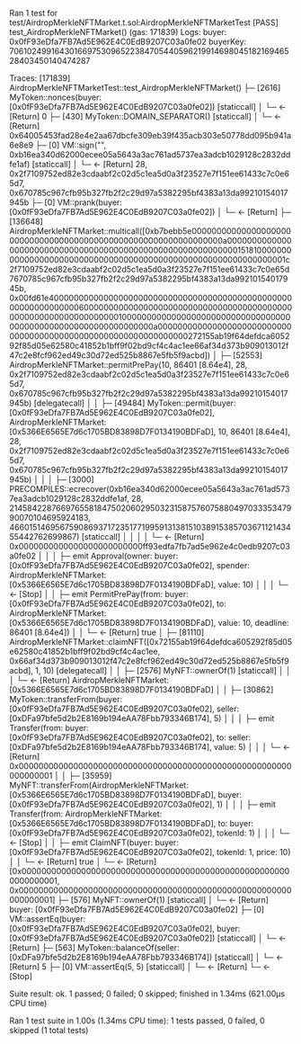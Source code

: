 Ran 1 test for test/AirdropMerkleNFTMarket.t.sol:AirdropMerkleNFTMarketTest
[PASS] test_AirdropMerkleNFTMarket() (gas: 171839)
Logs:
  buyer:  0x0fF93eDfa7FB7Ad5E962E4C0EdB9207C03a0fe02
  buyerKey:  70610249916430166975309652238470544059621991469804518216946528403450140474287

Traces:
  [171839] AirdropMerkleNFTMarketTest::test_AirdropMerkleNFTMarket()
    ├─ [2616] MyToken::nonces(buyer: [0x0fF93eDfa7FB7Ad5E962E4C0EdB9207C03a0fe02]) [staticcall]
    │   └─ ← [Return] 0
    ├─ [430] MyToken::DOMAIN_SEPARATOR() [staticcall]
    │   └─ ← [Return] 0x64005453fad28e4e2aa67dbcfe309eb39f435acb303e50778dd095b941a6e8e9
    ├─ [0] VM::sign("<pk>", 0xb16ea340d62000ecee05a5643a3ac761ad5737ea3adcb1029128c2832ddfe1af) [staticcall]
    │   └─ ← [Return] 28, 0x2f7109752ed82e3cdaabf2c02d5c1ea5d0a3f23527e7f151ee61433c7c0e65d7, 0x670785c967cfb95b327fb2f2c29d97a5382295bf4383a13da99210154017945b
    ├─ [0] VM::prank(buyer: [0x0fF93eDfa7FB7Ad5E962E4C0EdB9207C03a0fe02])
    │   └─ ← [Return] 
    ├─ [136648] AirdropMerkleNFTMarket::multicall([0xb7bebb5e000000000000000000000000000000000000000000000000000000000000000a0000000000000000000000000000000000000000000000000000000000015181000000000000000000000000000000000000000000000000000000000000001c2f7109752ed82e3cdaabf2c02d5c1ea5d0a3f23527e7f151ee61433c7c0e65d7670785c967cfb95b327fb2f2c29d97a5382295bf4383a13da99210154017945b, 0x00fd61e400000000000000000000000000000000000000000000000000000000000000600000000000000000000000000000000000000000000000000000000000000001000000000000000000000000000000000000000000000000000000000000000a000000000000000000000000000000000000000000000000000000000000000272155ab19f64defdca605292f85d05e62580c41852b1bff9f02bd9cf4c4ac1ee66af34d373b909013012f47c2e8fcf962ed49c30d72ed525b8867e5fb5f9acbd])
    │   ├─ [52553] AirdropMerkleNFTMarket::permitPrePay(10, 86401 [8.64e4], 28, 0x2f7109752ed82e3cdaabf2c02d5c1ea5d0a3f23527e7f151ee61433c7c0e65d7, 0x670785c967cfb95b327fb2f2c29d97a5382295bf4383a13da99210154017945b) [delegatecall]
    │   │   ├─ [49484] MyToken::permit(buyer: [0x0fF93eDfa7FB7Ad5E962E4C0EdB9207C03a0fe02], AirdropMerkleNFTMarket: [0x5366E6565E7d6c1705BD83898D7F0134190BDFaD], 10, 86401 [8.64e4], 28, 0x2f7109752ed82e3cdaabf2c02d5c1ea5d0a3f23527e7f151ee61433c7c0e65d7, 0x670785c967cfb95b327fb2f2c29d97a5382295bf4383a13da99210154017945b)
    │   │   │   ├─ [3000] PRECOMPILES::ecrecover(0xb16ea340d62000ecee05a5643a3ac761ad5737ea3adcb1029128c2832ddfe1af, 28, 21458422876697655818475020602950323158757607588049703335347990070104695924183, 46601514695675908693717235177199591313815103891538570367112143455442762699867) [staticcall]
    │   │   │   │   └─ ← [Return] 0x0000000000000000000000000ff93edfa7fb7ad5e962e4c0edb9207c03a0fe02
    │   │   │   ├─ emit Approval(owner: buyer: [0x0fF93eDfa7FB7Ad5E962E4C0EdB9207C03a0fe02], spender: AirdropMerkleNFTMarket: [0x5366E6565E7d6c1705BD83898D7F0134190BDFaD], value: 10)
    │   │   │   └─ ← [Stop] 
    │   │   ├─ emit PermitPrePay(from: buyer: [0x0fF93eDfa7FB7Ad5E962E4C0EdB9207C03a0fe02], to: AirdropMerkleNFTMarket: [0x5366E6565E7d6c1705BD83898D7F0134190BDFaD], value: 10, deadline: 86401 [8.64e4])
    │   │   └─ ← [Return] true
    │   ├─ [81110] AirdropMerkleNFTMarket::claimNFT([0x72155ab19f64defdca605292f85d05e62580c41852b1bff9f02bd9cf4c4ac1ee, 0x66af34d373b909013012f47c2e8fcf962ed49c30d72ed525b8867e5fb5f9acbd], 1, 10) [delegatecall]
    │   │   ├─ [2576] MyNFT::ownerOf(1) [staticcall]
    │   │   │   └─ ← [Return] AirdropMerkleNFTMarket: [0x5366E6565E7d6c1705BD83898D7F0134190BDFaD]
    │   │   ├─ [30862] MyToken::transferFrom(buyer: [0x0fF93eDfa7FB7Ad5E962E4C0EdB9207C03a0fe02], seller: [0xDFa97bfe5d2b2E8169b194eAA78Fbb793346B174], 5)
    │   │   │   ├─ emit Transfer(from: buyer: [0x0fF93eDfa7FB7Ad5E962E4C0EdB9207C03a0fe02], to: seller: [0xDFa97bfe5d2b2E8169b194eAA78Fbb793346B174], value: 5)
    │   │   │   └─ ← [Return] 0x0000000000000000000000000000000000000000000000000000000000000001
    │   │   ├─ [35959] MyNFT::transferFrom(AirdropMerkleNFTMarket: [0x5366E6565E7d6c1705BD83898D7F0134190BDFaD], buyer: [0x0fF93eDfa7FB7Ad5E962E4C0EdB9207C03a0fe02], 1)
    │   │   │   ├─ emit Transfer(from: AirdropMerkleNFTMarket: [0x5366E6565E7d6c1705BD83898D7F0134190BDFaD], to: buyer: [0x0fF93eDfa7FB7Ad5E962E4C0EdB9207C03a0fe02], tokenId: 1)
    │   │   │   └─ ← [Stop] 
    │   │   ├─ emit ClaimNFT(buyer: buyer: [0x0fF93eDfa7FB7Ad5E962E4C0EdB9207C03a0fe02], tokenId: 1, price: 10)
    │   │   └─ ← [Return] true
    │   └─ ← [Return] [0x0000000000000000000000000000000000000000000000000000000000000001, 0x0000000000000000000000000000000000000000000000000000000000000001]
    ├─ [576] MyNFT::ownerOf(1) [staticcall]
    │   └─ ← [Return] buyer: [0x0fF93eDfa7FB7Ad5E962E4C0EdB9207C03a0fe02]
    ├─ [0] VM::assertEq(buyer: [0x0fF93eDfa7FB7Ad5E962E4C0EdB9207C03a0fe02], buyer: [0x0fF93eDfa7FB7Ad5E962E4C0EdB9207C03a0fe02]) [staticcall]
    │   └─ ← [Return] 
    ├─ [563] MyToken::balanceOf(seller: [0xDFa97bfe5d2b2E8169b194eAA78Fbb793346B174]) [staticcall]
    │   └─ ← [Return] 5
    ├─ [0] VM::assertEq(5, 5) [staticcall]
    │   └─ ← [Return] 
    └─ ← [Stop] 

Suite result: ok. 1 passed; 0 failed; 0 skipped; finished in 1.34ms (621.00µs CPU time)

Ran 1 test suite in 1.00s (1.34ms CPU time): 1 tests passed, 0 failed, 0 skipped (1 total tests)